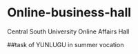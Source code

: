 # Online-business-hall
Central South University Online Affairs Hall

##task of YUNLUGU in summer vocation

